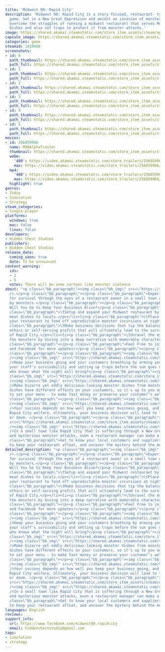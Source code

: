 ```yaml
---
title: 'Midwest 90: Rapid City'
description: 'Midwest 90: Rapid City is a story focused, restaurant- tycoon, survival
  game. Set in a New Great Depression and amidst an invasion of monsters - you must
  overcome the struggles of running a midwest restaurant that serves Monster Meat
  Dishes and also set traps to protect it from monster attacks.'
image: https://shared.akamai.steamstatic.com/store_item_assets/steam/apps/1818480/header.jpg?t=1729771803
capsule_image: https://shared.akamai.steamstatic.com/store_item_assets/steam/apps/1818480/capsule_231x87.jpg?t=1729771803
categories: game
steamid: 1818480
screenshots:
- id: 0
  path_thumbnail: https://shared.akamai.steamstatic.com/store_item_assets/steam/apps/1818480/ss_735c3e9cb49a560f791b241d9050b31a3381186f.600x338.jpg?t=1729771803
  path_full: https://shared.akamai.steamstatic.com/store_item_assets/steam/apps/1818480/ss_735c3e9cb49a560f791b241d9050b31a3381186f.1920x1080.jpg?t=1729771803
- id: 1
  path_thumbnail: https://shared.akamai.steamstatic.com/store_item_assets/steam/apps/1818480/ss_a74dbef628ba723936177b354ce9075d20e828cd.600x338.jpg?t=1729771803
  path_full: https://shared.akamai.steamstatic.com/store_item_assets/steam/apps/1818480/ss_a74dbef628ba723936177b354ce9075d20e828cd.1920x1080.jpg?t=1729771803
- id: 2
  path_thumbnail: https://shared.akamai.steamstatic.com/store_item_assets/steam/apps/1818480/ss_0c542674443f4f91450bac4eae603561820ce635.600x338.jpg?t=1729771803
  path_full: https://shared.akamai.steamstatic.com/store_item_assets/steam/apps/1818480/ss_0c542674443f4f91450bac4eae603561820ce635.1920x1080.jpg?t=1729771803
- id: 3
  path_thumbnail: https://shared.akamai.steamstatic.com/store_item_assets/steam/apps/1818480/ss_29a804fb0ac6bd8762286d31e7a023f189621646.600x338.jpg?t=1729771803
  path_full: https://shared.akamai.steamstatic.com/store_item_assets/steam/apps/1818480/ss_29a804fb0ac6bd8762286d31e7a023f189621646.1920x1080.jpg?t=1729771803
- id: 4
  path_thumbnail: https://shared.akamai.steamstatic.com/store_item_assets/steam/apps/1818480/ss_79ee26faaa9a1ef4ac0dea2c75dbb284c232d0a9.600x338.jpg?t=1729771803
  path_full: https://shared.akamai.steamstatic.com/store_item_assets/steam/apps/1818480/ss_79ee26faaa9a1ef4ac0dea2c75dbb284c232d0a9.1920x1080.jpg?t=1729771803
- id: 5
  path_thumbnail: https://shared.akamai.steamstatic.com/store_item_assets/steam/apps/1818480/ss_99e383fac5b6eb73ae6bf36ebc636d8eb387f838.600x338.jpg?t=1729771803
  path_full: https://shared.akamai.steamstatic.com/store_item_assets/steam/apps/1818480/ss_99e383fac5b6eb73ae6bf36ebc636d8eb387f838.1920x1080.jpg?t=1729771803
movies:
- id: 256859966
  name: M90AlphaTrailer
  thumbnail: https://shared.akamai.steamstatic.com/store_item_assets/steam/apps/256859966/movie.293x165.jpg?t=1691158710
  webm:
    '480': https://video.akamai.steamstatic.com/store_trailers/256859966/movie480_vp9.webm?t=1691158710
    max: https://video.akamai.steamstatic.com/store_trailers/256859966/movie_max_vp9.webm?t=1691158710
  mp4:
    '480': https://video.akamai.steamstatic.com/store_trailers/256859966/movie480.mp4?t=1691158710
    max: https://video.akamai.steamstatic.com/store_trailers/256859966/movie_max.mp4?t=1691158710
  highlight: true
genres:
- Indie
- Simulation
- Strategy
steam_categories:
- Single-player
platforms:
  windows: true
  mac: false
  linux: false
developers:
- Hidden Chest Studios
publishers:
- Hidden Chest Studios
release_date:
  coming_soon: true
  date: To be announced
content_warning:
  ids:
  - 2
  - 5
  notes: There will be some cartoon like monster violence
about: "<p class=\"bb_paragraph\"><img class=\"bb_img\" src=\"https://shared.akamai.steamstatic.com/store_item_assets/steam/apps/1818480/extras/overview.png?t=1729771803\"
  />.</p><p class=\"bb_paragraph\"></p><p class=\"bb_paragraph\">Experience the struggle
  for survival through the eyes of a restaurant owner in a small town under siege
  by monsters.</p><p class=\"bb_paragraph\"></p><p class=\"bb_paragraph\">How Far
  Will You Go to Keep Your Business Alive?</p><p class=\"bb_paragraph\"></p><ul class=\"bb_ul\"><li><p
  class=\"bb_paragraph\">\tSetup and expand your Midwest restaurant by selling monster
  meat dishes to locals.</p></li><li><p class=\"bb_paragraph\">\tPlace traps outside
  your restaurant to fend off unpredictable monster incursions at night.</p></li><li><p
  class=\"bb_paragraph\">\tMake business decisions that tip the balance between moral
  ethics or self-serving profits that will ultimately lead to the survival or destruction
  of Rapid City.</p></li><li><p class=\"bb_paragraph\">\tUnravel the mystery behind
  the monsters by diving into a deep narrative with memorable characters.</p></li></ul><p
  class=\"bb_paragraph\"></p><p class=\"bb_paragraph\">Feel Free to join our Discord
  and Facebook for more updates!</p><p class=\"bb_paragraph\"></p><p class=\"bb_paragraph\"></p><p
  class=\"bb_paragraph\"></p><p class=\"bb_paragraph\"><img class=\"bb_img\" src=\"https://shared.akamai.steamstatic.com/store_item_assets/steam/apps/1818480/extras/defending.png?t=1729771803\"
  /><img class=\"bb_img\" src=\"https://shared.akamai.steamstatic.com/store_item_assets/steam/apps/1818480/extras/traps_gif_high.gif?t=1729771803\"
  />Keep your business going and your customers breathing by arming yourself, training
  your staff's survivability and setting up traps before the sun goes down….because
  who knows what the night will bring?</p><p class=\"bb_paragraph\"></p><p class=\"bb_paragraph\"><img
  class=\"bb_img\" src=\"https://shared.akamai.steamstatic.com/store_item_assets/steam/apps/1818480/extras/cooking.png?t=1729771803\"
  /><img class=\"bb_img\" src=\"https://shared.akamai.steamstatic.com/store_item_assets/steam/apps/1818480/extras/ZOID_EYE-gif.gif?t=1729771803\"
  />Make bizarre yet oddly delicious-looking monster dishes from monster meat! Different
  dishes have different effects on your customers, so it's up to you on how you want
  to set your menu - to make fast money or preserve your customer’s welfare.</p><p
  class=\"bb_paragraph\"></p><p class=\"bb_paragraph\"><img class=\"bb_img\" src=\"https://shared.akamai.steamstatic.com/store_item_assets/steam/apps/1818480/extras/busines.png?t=1729771803\"
  /><img class=\"bb_img\" src=\"https://shared.akamai.steamstatic.com/store_item_assets/steam/apps/1818480/extras/Business_Optimized.gif?t=1729771803\"
  />Your success depends on how well you keep your business going, and how it impacts
  Rapid City welfare. Ultimately, your business decision will lead to the town's salvation
  or doom. </p><p class=\"bb_paragraph\"></p><p class=\"bb_paragraph\"><img class=\"bb_img\"
  src=\"https://shared.akamai.steamstatic.com/store_item_assets/steam/apps/1818480/extras/The_Story.png?t=1729771803\"
  /><img class=\"bb_img\" src=\"https://shared.akamai.steamstatic.com/store_item_assets/steam/apps/1818480/extras/Story_Optimized.gif?t=1729771803\"
  />In a small town like Rapid City that is suffering through a New Great Depression
  and mysterious monster attacks, even a restaurant manager can make a difference.</p><p
  class=\"bb_paragraph\">Get to know your local customers and suppliers as you try
  to keep your restaurant afloat, and uncover the mystery behind the monsters.</p>"
detailed_description: "<p class=\"bb_paragraph\"><img class=\"bb_img\" src=\"https://shared.akamai.steamstatic.com/store_item_assets/steam/apps/1818480/extras/overview.png?t=1729771803\"
  />.</p><p class=\"bb_paragraph\"></p><p class=\"bb_paragraph\">Experience the struggle
  for survival through the eyes of a restaurant owner in a small town under siege
  by monsters.</p><p class=\"bb_paragraph\"></p><p class=\"bb_paragraph\">How Far
  Will You Go to Keep Your Business Alive?</p><p class=\"bb_paragraph\"></p><ul class=\"bb_ul\"><li><p
  class=\"bb_paragraph\">\tSetup and expand your Midwest restaurant by selling monster
  meat dishes to locals.</p></li><li><p class=\"bb_paragraph\">\tPlace traps outside
  your restaurant to fend off unpredictable monster incursions at night.</p></li><li><p
  class=\"bb_paragraph\">\tMake business decisions that tip the balance between moral
  ethics or self-serving profits that will ultimately lead to the survival or destruction
  of Rapid City.</p></li><li><p class=\"bb_paragraph\">\tUnravel the mystery behind
  the monsters by diving into a deep narrative with memorable characters.</p></li></ul><p
  class=\"bb_paragraph\"></p><p class=\"bb_paragraph\">Feel Free to join our Discord
  and Facebook for more updates!</p><p class=\"bb_paragraph\"></p><p class=\"bb_paragraph\"></p><p
  class=\"bb_paragraph\"></p><p class=\"bb_paragraph\"><img class=\"bb_img\" src=\"https://shared.akamai.steamstatic.com/store_item_assets/steam/apps/1818480/extras/defending.png?t=1729771803\"
  /><img class=\"bb_img\" src=\"https://shared.akamai.steamstatic.com/store_item_assets/steam/apps/1818480/extras/traps_gif_high.gif?t=1729771803\"
  />Keep your business going and your customers breathing by arming yourself, training
  your staff's survivability and setting up traps before the sun goes down….because
  who knows what the night will bring?</p><p class=\"bb_paragraph\"></p><p class=\"bb_paragraph\"><img
  class=\"bb_img\" src=\"https://shared.akamai.steamstatic.com/store_item_assets/steam/apps/1818480/extras/cooking.png?t=1729771803\"
  /><img class=\"bb_img\" src=\"https://shared.akamai.steamstatic.com/store_item_assets/steam/apps/1818480/extras/ZOID_EYE-gif.gif?t=1729771803\"
  />Make bizarre yet oddly delicious-looking monster dishes from monster meat! Different
  dishes have different effects on your customers, so it's up to you on how you want
  to set your menu - to make fast money or preserve your customer’s welfare.</p><p
  class=\"bb_paragraph\"></p><p class=\"bb_paragraph\"><img class=\"bb_img\" src=\"https://shared.akamai.steamstatic.com/store_item_assets/steam/apps/1818480/extras/busines.png?t=1729771803\"
  /><img class=\"bb_img\" src=\"https://shared.akamai.steamstatic.com/store_item_assets/steam/apps/1818480/extras/Business_Optimized.gif?t=1729771803\"
  />Your success depends on how well you keep your business going, and how it impacts
  Rapid City welfare. Ultimately, your business decision will lead to the town's salvation
  or doom. </p><p class=\"bb_paragraph\"></p><p class=\"bb_paragraph\"><img class=\"bb_img\"
  src=\"https://shared.akamai.steamstatic.com/store_item_assets/steam/apps/1818480/extras/The_Story.png?t=1729771803\"
  /><img class=\"bb_img\" src=\"https://shared.akamai.steamstatic.com/store_item_assets/steam/apps/1818480/extras/Story_Optimized.gif?t=1729771803\"
  />In a small town like Rapid City that is suffering through a New Great Depression
  and mysterious monster attacks, even a restaurant manager can make a difference.</p><p
  class=\"bb_paragraph\">Get to know your local customers and suppliers as you try
  to keep your restaurant afloat, and uncover the mystery behind the monsters.</p>"
languages: English
reviews:
support_info:
  url: https://www.facebook.com/midwest90.rapidcity
  email: hiddencheststudio@gmail.com
tags:
- simulation
- strategy
---
```


